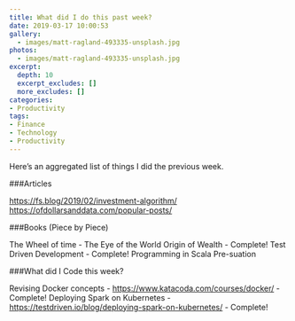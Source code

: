 ```yaml
---
title: What did I do this past week?
date: 2019-03-17 10:00:53
gallery:
  - images/matt-ragland-493335-unsplash.jpg
photos:
  - images/matt-ragland-493335-unsplash.jpg
excerpt:
  depth: 10
  excerpt_excludes: []
  more_excludes: []
categories:
- Productivity
tags:
- Finance
- Technology
- Productivity
---
```


Here’s an aggregated list of things I did the previous week.

###Articles

https://fs.blog/2019/02/investment-algorithm/
https://ofdollarsanddata.com/popular-posts/


###Books (Piece by Piece)


The Wheel of time - The Eye of the World
Origin of Wealth - Complete!
Test Driven Development - Complete!
Programming in Scala
Pre-suation


###What did I Code this week?

Revising Docker concepts - https://www.katacoda.com/courses/docker/ - Complete!
Deploying Spark on Kubernetes - https://testdriven.io/blog/deploying-spark-on-kubernetes/ - Complete!

